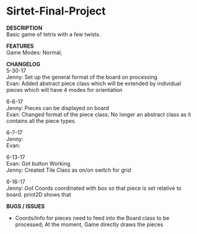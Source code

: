 # Sirtet-Final-Project

<b>DESCRIPTION</b> <br>
Basic game of tetris with a few twists.

<b>FEATURES</b> <br>
Game Modes: Normal,

<b>CHANGELOG</b> <br>
5-30-17
  <br> Jenny: Set up the general format of the board on processing
  <br> Evan: Added abstract piece class which will be extended by individual pieces which will have 4 modes for orientation

6-6-17
  <br> Jenny: Pieces can be displayed on board
  <br> Evan: Changed format of the piece class; No longer an abstract class as it contains all the piece types.
  
6-7-17
  <br> Jenny: 
  <br> Evan: 

6-13-17
  <br> Evan: Got button Working
  <br> Jenny: Created Tile Class as on/on switch for grid
  
6-16-17
  <br> Jenny: Got Coords coordinated with box so that piece is set relative to board. print2D shows that
  
<b>BUGS / ISSUES</b>
- Coords/Info for pieces need to feed into the Board class to be processed; At the moment, Game directly draws the pieces
